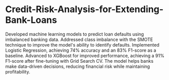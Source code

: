 # Credit-Risk-Analysis-for-Extending-Bank-Loans

Developed machine learning models to predict loan defaults using imbalanced banking data. Addressed class imbalance with the SMOTE technique to improve the model's ability to identify defaults. Implemented Logistic Regression, achieving 74% accuracy and an 83% F1-score as a baseline. Advanced to XGBoost for improved performance, achieving a 91% F1-score after fine-tuning with Grid Search CV. The model helps banks make data-driven decisions, reducing financial risk while maintaining profitability.
